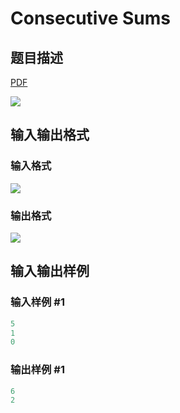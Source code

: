 # Consecutive Sums

## 题目描述

[problemUrl]: https://uva.onlinejudge.org/index.php?option=com_onlinejudge&Itemid=8&category=278&page=show_problem&problem=3777

[PDF](https://uva.onlinejudge.org/external/123/p12355.pdf)

![](https://cdn.luogu.com.cn/upload/vjudge_pic/UVA12355/95eb3dbcdfb1aed3cd92b17f4fe705f593122bb0.png)

## 输入输出格式

### 输入格式

![](https://cdn.luogu.com.cn/upload/vjudge_pic/UVA12355/6fd0ec467514ded00e8b9e9bce5926bde6463494.png)

### 输出格式

![](https://cdn.luogu.com.cn/upload/vjudge_pic/UVA12355/22bf55824f91ccbd3902988d8a4cf4649ff2f440.png)

## 输入输出样例

### 输入样例 #1

```cpp
5
1
0
```


### 输出样例 #1

```cpp
6
2
```


